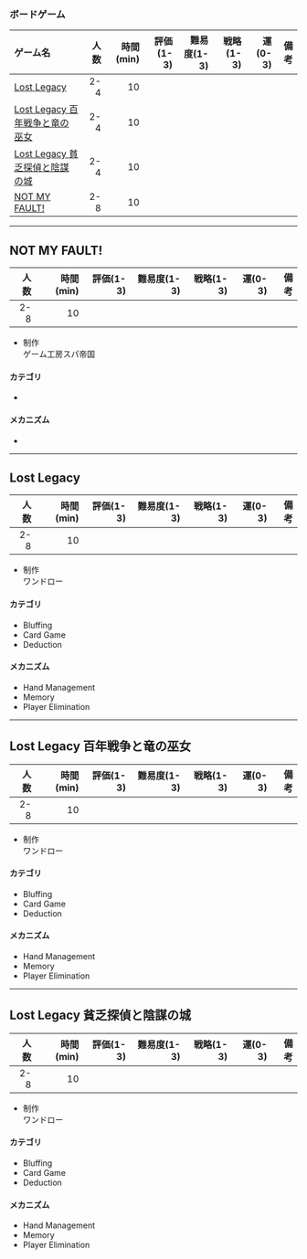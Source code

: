 ### ボードゲーム
|ゲーム名|人数|時間(min)|評価(1-3)|難易度(1-3)|戦略(1-3)|運(0-3)|備考|
|:--|---:|---:|---:|---:|---:|---:|---:|
|[Lost Legacy](#0001)|2-4|10||||||
|[Lost Legacy 百年戦争と竜の巫女](#0002)|2-4|10||||||
|[Lost Legacy 貧乏探偵と陰謀の城](#0003)|2-4|10||||||
|[NOT MY FAULT!](#0004)|2-8|10||||||

------
## <a name="0004">NOT MY FAULT!</a>
|人数|時間(min)|評価(1-3)|難易度(1-3)|戦略(1-3)|運(0-3)|備考|
|---:|---:|---:|---:|---:|---:|---:|
|2-8|10||||||

- 制作  
  ゲーム工房スパ帝国

#### カテゴリ
- 

#### メカニズム
- 

------
## <a name="0001">Lost Legacy</a>
|人数|時間(min)|評価(1-3)|難易度(1-3)|戦略(1-3)|運(0-3)|備考|
|---:|---:|---:|---:|---:|---:|---:|
|2-8|10||||||

- 制作  
  ワンドロー

#### カテゴリ
- Bluffing
- Card Game
- Deduction

#### メカニズム
- Hand Management
- Memory
- Player Elimination

------
## <a name="0002">Lost Legacy 百年戦争と竜の巫女</a>
|人数|時間(min)|評価(1-3)|難易度(1-3)|戦略(1-3)|運(0-3)|備考|
|---:|---:|---:|---:|---:|---:|---:|
|2-8|10||||||

- 制作  
  ワンドロー

#### カテゴリ
- Bluffing
- Card Game
- Deduction

#### メカニズム
- Hand Management
- Memory
- Player Elimination

------
## <a name="0003">Lost Legacy 貧乏探偵と陰謀の城</a>
|人数|時間(min)|評価(1-3)|難易度(1-3)|戦略(1-3)|運(0-3)|備考|
|---:|---:|---:|---:|---:|---:|---:|
|2-8|10||||||

- 制作  
  ワンドロー

#### カテゴリ
- Bluffing
- Card Game
- Deduction

#### メカニズム
- Hand Management
- Memory
- Player Elimination
